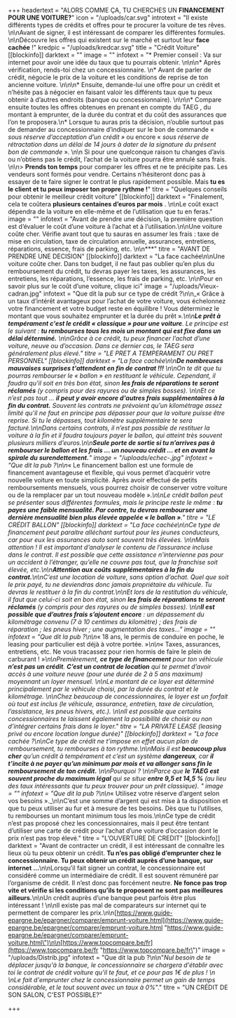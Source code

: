 +++
headertext = "ALORS COMME ÇA, TU CHERCHES UN **FINANCEMENT POUR UNE VOITURE?**"
icon = "/uploads/car.svg"
introtext = "Il existe différents types de crédits et offres pour te procurer la voiture de tes rêves. \n\nAvant de signer, il est intéressant de comparer les différentes formules. \n\nDécouvre les offres qui existent sur le marché et surtout leur **face cachée** !"
kredpic = "/uploads/kredcar.svg"
title = "Crédit Voiture"
[[blockinfo]]
darktext = ""
image = ""
infotext = "* Premier conseil : Va sur internet pour avoir une idée du taux que tu pourrais obtenir. \n\n\n* Après vérification, rends-toi chez un concessionnaire. \n* Avant de parler de crédit, négocie le prix de la voiture et les conditions de reprise de ton ancienne voiture. \n\n\n* Ensuite, demande-lui une offre pour un crédit et n’hésite pas à négocier en faisant valoir les différents taux que tu peux obtenir à d’autres endroits (banque ou concessionnaire). \n\n\n* Compare ensuite toutes les offres obtenues en prenant en compte du TAEG , du montant à emprunter, de la durée du contrat et du coût des assurances que l’on te proposera.\n* Lorsque tu auras pris ta décision, n’oublie surtout pas de demander au concessionnaire d’indiquer sur le bon de commande « _sous réserve d’acceptation d’un crédit »_ ou encore « _sous réserve de rétractation dans un délai de 14 jours à dater de la signature du présent bon de commande_ ». \n\n  Si pour une quelconque raison tu changes d’avis ou n’obtiens pas le crédit, l’achat de la voiture pourra être annulé sans frais. \n\n> **Prends ton temps** pour comparer les offres et ne te précipite pas. Les vendeurs sont formés pour vendre. Certains n’hésiteront donc pas à essayer de te faire signer le contrat le plus rapidement possible. Mais **tu es le client et tu peux imposer ton propre rythme !**"
titre = "Quelques conseils pour obtenir le meilleur crédit voiture"
[[blockinfo]]
darktext = "Finalement, cela te coûtera **plusieurs centaines d’euros par mois** . \n\nLe coût exact dépendra de la voiture en elle-même et de l’utilisation que tu en feras."
image = ""
infotext = "Avant de prendre une décision, la première question est d’évaluer le coût d’une voiture à l’achat et à l’utilisation.\n\nUne voiture coûte cher. Vérifie avant tout que tu sauras en assumer les frais : taxe de mise en circulation, taxe de circulation annuelle, assurances, entretiens, réparations, essence, frais de parking, etc. \n\n***"
titre = "AVANT DE PRENDRE UNE DECISION"
[[blockinfo]]
darktext = "La face cachée\n\nUne voiture coûte cher. Dans ton budget, il ne faut pas oublier qu’en plus du remboursement du crédit,  tu devras payer les taxes, les assurances, les entretiens, les réparations, l’essence, les frais de parking, etc. \n\nPour en savoir plus sur le coût d’une voiture, clique ici"
image = "/uploads/Vieux-cadran.jpg"
infotext = "Que dit la pub sur ce type de crédit ?\n\n_« Grâce à un taux d’intérêt avantageux pour l’achat de votre voiture, vous échelonnez votre financement et votre budget reste en équilibre ! Vous déterminez le montant que vous souhaitez emprunter et la durée du prêt »_.\n\n**Le prêt à tempérament c'est le crédit « classique » pour une voiture**. Le principe est le suivant : **tu rembourses tous les mois un montant qui est fixe dans un délai déterminé.** \n\nGrâce à ce crédit, tu peux financer l’achat d’une voiture, neuve ou d’occasion. Dans ce dernier cas, le TAEG  sera généralement plus élevé."
titre = "LE PRET A TEMPERAMENT OU PRET PERSONNEL"
[[blockinfo]]
darktext = "La face cachée\n\n**De nombreuses mauvaises surprises t'attendent en fin de contrat !!!** \n\nOn te dit que tu pourras rembourser le « ballon » en restituant le véhicule. Cependant, il faudra qu’il soit en très bon état, sinon **les frais de réparations te seront réclamés** (y compris pour des rayures ou de simples bosses). \n\nEt ce n’est pas tout … **il peut y avoir encore d'autres frais supplémentaires à la fin du contrat.** Souvent les contrats ne prévoient qu’un kilométrage assez limité qu’il ne faut en principe pas dépasser pour que la voiture puisse être reprise. Si tu le dépasses, tout kilomètre supplémentaire te sera facturé.\n\nDans certains contrats, il n’est pas possible de restituer la voiture à la fin et il faudra toujours payer le ballon, qui atteint très souvent plusieurs milliers d’euros.\n\n**Seule porte de sortie si tu n’arrives pas à rembourser le ballon et les frais … un nouveau crédit ... et en avant la spirale du surendettement.**"
image = "/uploads/echec-.jpg"
infotext = "Que dit la pub ?\n\n_« Le financement ballon est une formule de financement avantageuse et flexible, qui vous permet d’acquérir votre nouvelle voiture en toute simplicité. Après avoir effectué de petits remboursements mensuels, vous pourrez choisir de conserver votre voiture ou de la remplacer par un tout nouveau modèle »._\n\nLe crédit ballon peut se présenter sous différentes formules, mais le principe reste le même : **tu payes une faible mensualité. Par contre, tu devras rembourser une dernière mensualité bien plus élevée appelée « le ballon »**."
titre = "LE CRÉDIT BALLON"
[[blockinfo]]
darktext = "La face cachée\n\nCe type de financement peut paraitre alléchant surtout pour les jeunes conducteurs, car pour eux les assurances auto sont souvent très élevées. \n\nMais attention ! Il est important d’analyser le contenu de l’assurance incluse dans le contrat. Il est possible que cette assistance n’intervienne pas pour un accident à l’étranger, qu’elle ne couvre pas tout, que la franchise soit élevée, etc.\n\n**Attention aux coûts supplémentaires à la fin du contrat.**\n\nC’est une location de voiture, sans option d’achat. Quel que soit le prix payé, tu ne deviendras donc jamais  propriétaire du véhicule. Tu devras le restituer à la fin du contrat.\n\nEt lors de la restitution du véhicule, il faut que celui-ci soit en bon état, sinon **les frais de réparations te seront réclamés** (y compris pour des rayures ou de simples bosses). \n\n**Il est possible que d’autres frais s’ajoutent encore** : un dépassement du kilométrage convenu (7 à 10 centimes du kilomètre) ; des frais de réparation ; les pneus hiver ; une augmentation des taxes…"
image = ""
infotext = "Que dit la pub ?\n\n_« 18 ans, le permis de conduire en poche, le leasing pour particulier est déjà à votre portée. »_\n\n_« Taxes, assurances, entretiens, etc. Ne vous tracassez pour rien hormis de faire le plein de carburant ! »_\n\nPremièrement, **ce type de financement** pour ton véhicule **n’est pas un crédit**. **C’est un contrat de location** qui te permet d’avoir accès à une voiture neuve (pour une durée de 2 à 5 ans maximum) moyennant un loyer mensuel. \n\nLe montant de ce loyer est déterminé principalement par le véhicule choisi, par la durée du contrat et le kilométrage. \n\nChez beaucoup de concessionnaires, le loyer est un forfait où tout est inclus (le véhicule, assurance, entretien, taxe de circulation, l’assistance, les pneus hivers, etc.). \n\nIl est possible que certains concessionnaires te laissent également la possibilité de choisir ou non d’intégrer certains frais dans le loyer."
titre = "LA PRIVATE LEASE (leasing privé ou encore location longue durée)"
[[blockinfo]]
darktext = "La face cachée ?\n\nCe type de crédit ne t’impose en effet aucun plan de remboursement, tu rembourses à ton rythme.\n\nMais il est **beaucoup plus cher** qu’un crédit à tempérament et c’est un système **dangereux**, car **il t’incite à ne payer qu’un minimum par mois et va allonger sans fin le remboursement de ton crédit.** \n\nPourquoi ? \n\nParce que **le TAEG est souvent proche du maximum légal** qui se situe **entre 9,5 et 14,5 %**  (au lieu des taux intéressants que tu peux trouver pour un prêt classique). "
image = ""
infotext = "Que dit la pub ?\n\n_« Utilisez votre réserve d’argent selon vos besoins »._\n\nC’est une somme d’argent qui est mise à ta disposition et que tu peux utiliser au fur et à mesure de tes besoins. Dès que tu l’utilises, tu rembourses un montant minimum tous les mois.\n\nCe type de crédit n’est pas proposé chez les concessionnaires, mais il peut être tentant d’utiliser une carte de crédit pour l’achat d’une voiture d’occasion dont le prix n’est pas trop élevé."
titre = "L’OUVERTURE DE CREDIT"
[[blockinfo]]
darktext = "Avant de contracter un crédit, il est intéressant de connaître les lieux où tu peux obtenir un crédit. **Tu n’es pas obligé d’emprunter chez le concessionnaire.  Tu peux obtenir un crédit auprès d’une banque, sur internet …**\n\nLorsqu’il fait signer un contrat, le concessionnaire est considéré comme un intermédiaire de crédit. Il est souvent rémunéré par l’organisme de crédit. Il n’est donc pas forcément neutre. **Ne fonce pas trop vite et vérifie si les conditions qu’ils te proposent ne sont pas meilleures ailleurs.**\n\nUn crédit auprès d’une banque peut parfois être plus intéressant ! \n\nIl existe pas mal de comparateurs sur internet qui te permettent de comparer les prix.\n\n[https://www.guide-epargne.be/epargner/comparer/emprunt-voiture.html](https://www.guide-epargne.be/epargner/comparer/emprunt-voiture.html \"https://www.guide-epargne.be/epargner/comparer/emprunt-voiture.html\")\n\n[https://www.topcompare.be/fr](https://www.topcompare.be/fr \"https://www.topcompare.be/fr\")"
image = "/uploads/Distrib.jpg"
infotext = "Que dit la pub ?\n\n\"_Nul besoin de te déplacer jusqu'à la banque, le concessionnaire se chargera d'établir avec toi le contrat de crédit voiture qu'il te faut, et ce pour pas 1€ de plus !  \n‍  \nLe fait d'emprunter chez le concessionnaire permet un gain de temps considérable, et le tout souvent avec un taux à 0%_\"."
titre = "UN CRÉDIT DE SON SALON, C'EST POSSIBLE?"

+++
